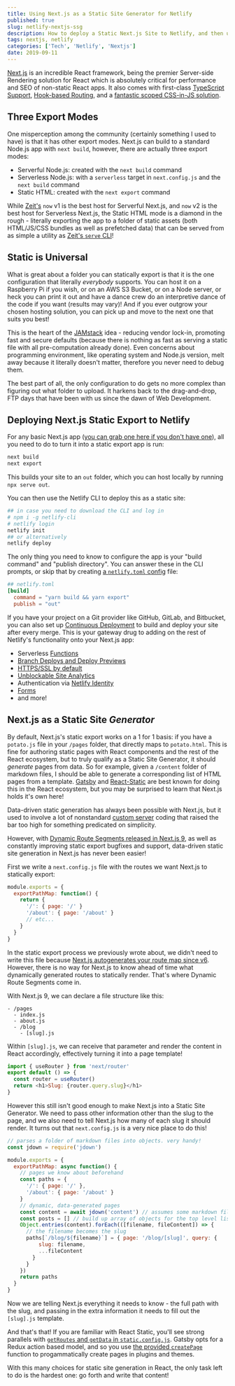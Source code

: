 ```yaml
---
title: Using Next.js as a Static Site Generator for Netlify
published: true
slug: netlify-nextjs-ssg
description: How to deploy a Static Next.js Site to Netlify, and then upgrade it to use Dynamic Route Segments to become a full fledged Static Site Generator!
tags: nextjs, netlify
categories: ['Tech', 'Netlify', 'Nextjs']
date: 2019-09-11
---
```


[Next.js](https://nextjs.org) is an incredible React framework, being the premier Server-side Rendering solution for React which is absolutely critical for performance and SEO of non-static React apps. It also comes with first-class [TypeScript Support](https://nextjs.org/blog/next-9), [Hook-based Routing](https://nextjs.org/learn/basics/navigate-between-pages), and a [fantastic scoped CSS-in-JS solution](https://github.com/zeit/styled-jsx).

## Three Export Modes

One misperception among the community (certainly something I used to have) is that it has other export modes. Next.js can build to a standard Node.js app with `next build`, however, there are actually three export modes:

- Serverful Node.js: created with the `next build` command
- Serverless Node.js: with a `serverless` target in `next.config.js` and the `next build` command
- Static HTML: created with the `next export` command

While [Zeit's](https://zeit.co/) `now` v1 is the best host for Serverful Next.js, and `now` v2 is the best host for Serverless Next.js, the Static HTML mode is a diamond in the rough - literally exporting the app to a folder of static assets (both HTML/JS/CSS bundles as well as prefetched data) that can be served from as simple a utility as [Zeit's `serve` CLI](https://github.com/zeit/serve)!

## Static is Universal

What is great about a folder you can statically export is that it is the one configuration that literally *everybody* supports. You can host it on a Raspberry Pi if you wish, or on an AWS S3 Bucket, or on a Node server, or heck you can print it out and have a dance crew do an interpretive dance of the code if you want (results may vary)! And if you ever outgrow your chosen hosting solution, you can pick up and move to the next one that suits you best!

This is the heart of the [JAMstack](https://jamstack.org) idea - reducing vendor lock-in, promoting fast and secure defaults (because there is nothing as fast as serving a static file with all pre-computation already done). Even concerns about programming environment, like operating system and Node.js version, melt away because it literally doesn't matter, therefore you never need to debug them.

The best part of all, the only configuration to do gets no more complex than figuring out what folder to upload. It harkens back to the drag-and-drop, FTP days that have been with us since the dawn of Web Development.

## Deploying Next.js Static Export to Netlify

For any basic Next.js app ([you can grab one here if you don't have one](https://github.com/zeit/next-learn-demo)), all you need to do to turn it into a static export app is run:

```bash
next build
next export
```

This builds your site to an `out` folder, which you can host locally by running `npx serve out`.

You can then use the Netlify CLI to deploy this as a static site:

```bash
## in case you need to download the CLI and log in
# npm i -g netlify-cli
# netlify login
netlify init
## or alternatively
netlify deploy
```

The only thing you need to know to configure the app is your "build command" and "publish directory". You can answer these in the CLI prompts, or skip that by creating [a `netlify.toml` config](https://www.netlify.com/docs/netlify-toml-reference/?utm_source=blog&utm_medium=scotchio&utm_campaign=devex#getting-started) file:

```toml
## netlify.toml
[build]
  command = "yarn build && yarn export"
  publish = "out"
```

If you have your project on a Git provider like GitHub, GitLab, and Bitbucket, you can also set up [Continuous Deployment](https://www.netlify.com/docs/continuous-deployment/?utm_source=blog&utm_medium=scotchio&utm_campaign=devex) to build and deploy your site after every merge. This is your gateway drug to adding on the rest of Netlify's functionality onto your Next.js app:

- Serverless [Functions](https://www.netlify.com/docs/functions/?utm_source=blog&utm_medium=scotchio&utm_campaign=devex)
- [Branch Deploys and Deploy Previews](https://www.netlify.com/docs/continuous-deployment/?utm_source=blog&utm_medium=scotchio&utm_campaign=devex#branches-deploys)
- [HTTPS/SSL by default](https://www.netlify.com/docs/ssl/?utm_source=blog&utm_medium=scotchio&utm_campaign=devex)
- [Unblockable Site Analytics](https://www.netlify.com/docs/analytics/?utm_source=blog&utm_medium=scotchio&utm_campaign=devex)
- Authentication via [Netlify Identity](https://www.netlify.com/docs/identity/?utm_source=blog&utm_medium=scotchio&utm_campaign=devex)
- [Forms](https://www.netlify.com/docs/form-handling/?utm_source=blog&utm_medium=scotchio&utm_campaign=devex)
- and more!

## Next.js as a Static Site *Generator*

By default, Next.js's static export works on a 1 for 1 basis: if you have a `potato.js` file in your `/pages` folder, that directly maps to `potato.html`. This is fine for authoring static pages with React components and the rest of the React ecosystem, but to truly qualify as a Static Site Generator, it should *generate* pages from data. So for example, given a `/content` folder of markdown files, I should be able to generate a corresponding list of HTML pages from a template. [Gatsby](https://www.gatsbyjs.org) and [React-Static](http://react-static.js.org) are best known for doing this in the React ecosystem, but you may be surprised to learn that Next.js holds it's own here!

Data-driven static generation has always been possible with Next.js, but it used to involve a lot of nonstandard [custom server](https://nextjs.org/docs#custom-server-and-routing) coding that raised the bar too high for something predicated on simplicity.

However, with [Dynamic Route Segments released in Next.js 9](https://nextjs.org/blog/next-9#dynamic-route-segments), as well as constantly improving static export bugfixes and support, data-driven static site generation in Next.js has never been easier!

First we write a `next.config.js` file with the routes we want Next.js to statically export:

```js
module.exports = {
  exportPathMap: function() {
    return {
      '/': { page: '/' }
      '/about': { page: '/about' }
      // etc...
    }
  }
}
```

In the static export process we previously wrote about, we didn't need to write this file because [Next.js autogenerates your route map since v6](https://zeit.co/blog/next6#static-react-applications). However, there is no way for Next.js to know ahead of time what dynamically generated routes to statically render. That's where Dynamic Route Segments come in.

With Next.js 9, we can declare a file structure like this:

```
- /pages
  - index.js
  - about.js
  - /blog
    - [slug].js
```

Within `[slug].js`, we can receive that parameter and render the content in React accordingly, effectively turning it into a page template!

```js
import { useRouter } from 'next/router'
export default () => {
  const router = useRouter()
  return <h1>Slug: {router.query.slug}</h1>
}
```

However this still isn't good enough to make Next.js into a Static Site Generator. We need to pass other information other than the slug to the page, and we also need to tell Next.js how many of each slug it should render. It turns out that `next.config.js` is a very nice place to do this!

```js
// parses a folder of markdown files into objects. very handy!
const jdown = require('jdown') 

module.exports = {
  exportPathMap: async function() {
    // pages we know about beforehand
    const paths = {
      '/': { page: '/' },
      '/about': { page: '/about' }
    }
    // dynamic, data-generated pages
    const content = await jdown('content') // assumes some markdown files in a `/content` folder, with frontmatter that offers a slug
    const posts = [] // build up array of objects for the top level list
    Object.entries(content).forEach(([filename, fileContent]) => {
      // the filename becomes the slug
      paths[`/blog/${filename}`] = { page: '/blog/[slug]', query: { 
          slug: filename, 
          ...fileContent 
        } 
      }
    })
    return paths
  }
}
```

Now we are telling Next.js everything it needs to know - the full path with the slug, and passing in the extra information it needs to fill out the `[slug].js` template.

And that's that! If you are familiar with React Static, you'll see strong parallels with [`getRoutes` and `getData` in `static.config.js`](https://github.com/react-static/react-static/blob/master/docs/config.md#route). Gatsby opts for a Redux action based model, and so you use [the provided `createPage`](https://www.gatsbyjs.org/docs/creating-and-modifying-pages/) function to progammatically create pages in plugins and themes.

With this many choices for static site generation in React, the only task left to do is the hardest one: go forth and write that content!